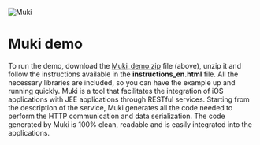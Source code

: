 ![Muki](https://raw.github.com/97bytes/Muki/master/documentation/resources/logo_muki.png)

Muki demo
=========

To run the demo, download the [Muki_demo.zip](https://github.com/97bytes/Muki/tree/master/example) file (above), unzip it and follow the instructions available in the **instructions_en.html** file. All the necessary libraries are included, so you can have the example up and running quickly.
Muki is a tool that facilitates the integration of iOS applications with JEE applications through RESTful services. Starting from the description of the service, Muki generates all the code needed to perform the HTTP communication and data serialization. The code generated by Muki is 100% clean, readable and is easily integrated into the applications.
